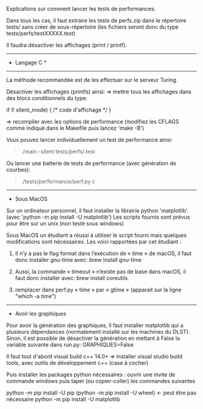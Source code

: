Explications sur comment lancer les tests de performances.

Dans tous les cas, il faut extraire les tests de perfs.zip dans
le répertoire tests/ sans créer de sous-répertoire
(les fichiers seront donc du type tests/perfs/testXXXXX.test)

Il faudra désactiver les affichages (print / printf). 

****************************************************************
*  Langage C                                                   *
****************************************************************

La méthode recommandée est de les effectuer sur le serveur Turing.


Désactiver les affichages (printfs) ainsi:
  => mettre tous les affichages dans des blocs conditionnels du type:

  if (! silent_mode) {
     /* code d'affichage */
  }

  => recompiler avec les options de performance
     (modifiez les CFLAGS comme indiqué dans le Makefile
      puis lancez 'make -B')

Vous pouvez lancer individuellement un test de performance ainsi:
> ./main -silent tests/perfs/<nom de test de performance>.test


Ou lancer une batterie de tests de performance (avec génération de courbes):
> ./tests/performance/perf.py c



*************
* Sous MacOS

Sur un ordinateur personnel, il faut installer la librairie python 
'matplotlib'.  (avec 'python -m pip install -U matplotlib')
Les scripts fournis sont prévus pour être sur un unix (non testé sous windows)


Sous MacOS un étudiant a réussi à utiliser le script fourni mais quelques modifications sont nécessaires. Les voici rapportées par cet étudiant :


1. Il n’y a pas le flag format dans l’exécution de « time » de macOS, il faut donc installer gnu-time avec:
brew install gnu-time

2. Aussi, la commande « timeout » n’existe pas de base dans macOS, il faut donc installer avec:
brew install coreutils

3. remplacer dans perf.py « time » par « gtime » (apparait sur la ligne "which -a time")


***********************
* Avoir les graphiques

Pour avoir la génération des graphiques, il faut installer matplotlib qui a plusieurs dépendances (normalement installé sur les machines du DLST).
Sinon, il est possible de désactiver la génération en mettant à False la variable suivante dans run.py:
GRAPHIQUES=False


Il faut tout d'abord visual build c++ 14.0+
=>  installer visual studio build tools, avec outils de développement c++ (case à cocher)

Puis installer les packages python nécessaires :
ouvrir une invite de commande windows puis taper (ou copier-coller) les commandes suivantes

python -m pip install -U pip
(python -m pip install -U wheel)    <- peut être pas nécessaire
python -m pip install -U matplotlib


